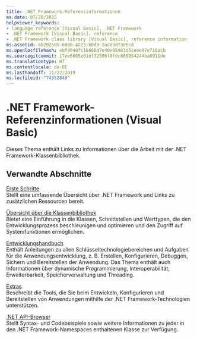 ```yaml
---
title: .NET Framework-Referenzinformationen
ms.date: 07/20/2015
helpviewer_keywords:
- language reference [Visual Basic], .NET Framework
- .NET Framework [Visual Basic], reference
- .NET Framework class library [Visual Basic], reference information
ms.assetid: 8b202505-608b-4223-bbd9-2ace3d73e6cd
ms.openlocfilehash: ebf9040fc16666d7e40e95981d5ceee97e716acb
ms.sourcegitcommit: 17ee6605e01ef32506f8fdc686954244ba6911de
ms.translationtype: HT
ms.contentlocale: de-DE
ms.lasthandoff: 11/22/2019
ms.locfileid: "74352849"
---
```

# <a name="net-framework-reference-information-visual-basic"></a>.NET Framework-Referenzinformationen (Visual Basic)
Dieses Thema enthält Links zu Informationen über die Arbeit mit der .NET Framework-Klassenbibliothek.  
  
## <a name="related-sections"></a>Verwandte Abschnitte  
 [Erste Schritte](../../framework/get-started/index.md)  
 Stellt eine umfassende Übersicht über .NET Framework und Links zu zusätzlichen Ressourcen bereit.  
  
 [Übersicht über die Klassenbibliothek](../../standard/class-library-overview.md)  
 Bietet eine Einführung in die Klassen, Schnittstellen und Werttypen, die den Entwicklungsprozess beschleunigen und optimieren und den Zugriff auf Systemfunktionen ermöglichen.  
  
 [Entwicklungshandbuch](../../framework/development-guide.md)  
 Enthält Anleitungen zu allen Schlüsseltechnologiebereichen und Aufgaben für die Anwendungsentwicklung, z. B. Erstellen, Konfigurieren, Debuggen, Sichern und Bereitstellen der Anwendung. Das Thema enthält auch Informationen über dynamische Programmierung, Interoperabilität, Erweiterbarkeit, Speicherverwaltung und Threading.  
  
 [Extras](../../framework/tools/index.md)  
 Beschreibt die Tools, die Sie beim Entwickeln, Konfigurieren und Bereitstellen von Anwendungen mithilfe der .NET Framework-Technologien unterstützen.  
  
 [.NET API-Browser](../../../api/index.md)  
 Stellt Syntax- und Codebeispiele sowie weitere Informationen zu jeder in den .NET Framework-Namespaces enthaltenen Klasse zur Verfügung.
